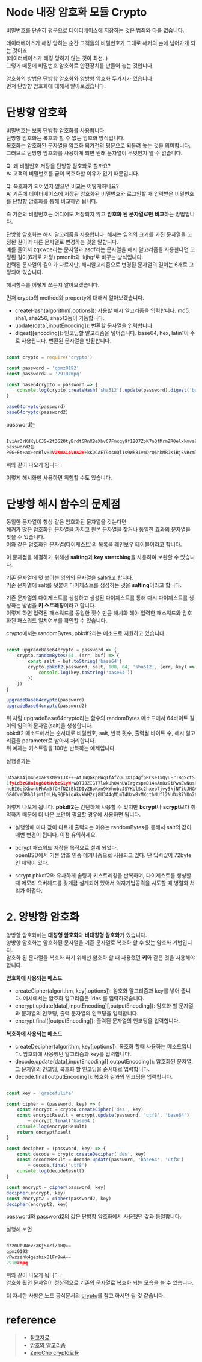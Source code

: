 # Node 내장 암호화 모듈 Crypto

비밀번호를 단순히 평문으로 데이터베이스에 저장하는 것은 범죄와 다름 없습니다. <br />

데이터베이스가 해킹 당하는 순간 고객들의 비밀번호가 그대로 해커의 손에 넘어가게 되는 것이죠. <br />
(데이터베이스가 해킹 당하지 않는 것이 최선..) <br />
그렇기 때문에 비밀번호 암호화로 안전장치를 만들어 놓는 것입니다. <br />

암호화의 방법은 단방향 암호화와 양방향 암호화 두가지가 있습니다. <br />
먼저 단방향 암호화에 대해서 알아보겠습니다. <br />

# 단방향 암호화

비밀번호는 보통 단방향 암호화를 사용합니다. <br />
단방향 암호화는 복호화 할 수 없는 암호화 방식입니다. <br />
복호화는 암호화된 문자열을 암호화 되기전의 평문으로 되돌려 놓는 것을 의미합니다. <br />
그러므로 단방향 암호화를 사용하게 되면 원래 문자열이 무엇인지 알 수 없습니다. <br />

Q: 왜 비밀번호 저장을 단방향 암호화로 할까요? <br />
A: 고객의 비밀번호를 굳이 복호화할 이유가 없기 때문입니다. <br />

Q: 복호화가 되어있지 않으면 비교는 어떻게하나요? <br />
A: 기존에 데이터베이스에 저장된 암호화된 비밀번호와 로그인할 때 입력받은 비밀번호를 단방향 암호화를 통해 비교하면 됩니다. <br />

즉 기존의 비밀번호는 어디에도 저장되지 않고 **암호화 된 문자열로만 비교**하는 방법입니다. <br />

단방향 암호화는 해시 알고리즘을 사용합니다. 해시는 임의의 크기를 가진 문자열을 고정된 길이의 다른 문자열로 변경하는 것을 말합니다. <br />
예를 들어서 zqxwce라는 문자열과 asdf라는 문자열을 해시 알고리즘을 사용한다면 고정된 길이(6개로 가정) pmonib와 lkjhgf로 바꾸는 방식입니다. <br />
입력된 문자열의 길이가 다르지만, 해시알고리즘으로 변경된 문자열의 길이는 6개로 고정되어 있습니다. <br />

해시함수를 어떻게 쓰는지 알아보겠습니다. <br />

먼저 crypto의 method와 property에 대해서 알아보겠습니다. <br />

- createHash(algorithm[,options]): 사용할 해시 알고리즘을 입력합니다. md5, sha1, sha256, sha512등이 가능합니다. <br />
- update(data[,inputEncoding]): 변환할 문자열을 입력합니다. <br />
- digest([encoding]): 인코딩할 알고리즘을 넣어줍니다. base64, hex, latin1이 주로 사용됩니다. 변환된 문자열을 반환합니다. <br />

```javascript

const crypto = require('crypto')

const password = 'qpmz0192'
const password2 = '2910zmpq'

const base64crypto = password => {
	console.log(crypto.createHash('sha512').update(password).digest('base64'))
}

base64crypto(password)
base64crypto(password2)

```

password는
```javascript

IviAr3rKdKyLCJSx2t3G2OtyBrdtGRnXBeXbvC7Fmxgy9f1207ZpK7nQfMrmZR0elxkmvaBZ+z9BOyzo40GPEQ==
password2는
P0G+Ft+ax+enRlv+3V2KmA1oVHA2W+kKDCAET9os0Ql1s9Wk8ivmDrQ6hbMRJKiBjSVRcmlNtON27Yyu9xge2A==

```
위와 같이 나오게 됩니다. <br />

이렇게 해시화만 사용하면 위험할 수도 있습니다. 

# 단방향 해시 함수의 문제점
동일한 문자열이 항상 같은 암호화된 문자열을 갖는다면 <br />
해커가 많은 암호화된 문자열을 가지고 원본 문자열을 찾거나 동일한 효과의 문자열을 찾을 수 있습니다.  <br />
이와 같은 암호화된 문자열(다이제스트)의 목록을 레인보우 테이블이라고 합니다. <br />

이 문제점을 해결하기 위해선 **salting**과 **key stretching**을 사용하여 보완할 수 있습니다. <br />

기존 문자열에 덧 붙이는 임의의 문자열을 salt라고 합니다. <br />
기존 문자열에 salt를 덧붙여 다이제스트를 생성하는 것을 **salting**이라고 합니다. <br />

기존 문자열의 다이제스트를 생성하고 생성된 다이제스트를 통해 다시 다이제스트를 생성하는 방법을 **키 스트레칭**이라고 합니다. <br />
이렇게 하면 입력된 패스워드를 동일한 횟수 만큼 해시화 해야 입력한 패스워드와 암호화된 패스워드 일치여부를 확인할 수 있습니다. <br />

crypto에서는 randomBytes, pbkdf2라는 메소드로 지원하고 있습니다. <br />
 
```javascript

const upgradeBase64crypto = password => {
	crypto.randomBytes(64, (err, buf) => {
		const salt = buf.toString('base64')
		crypto.pbkdf2(password, salt, 100, 64, 'sha512', (err, key) =>{
			console.log(key.toString('base64'))
		})
	})
}

upgradeBase64crypto(password)
upgradeBase64crypto(password2)

```

위 처럼  upgradeBase64crypto라는 함수의 randomBytes 메소드에서 64바이트 길이의 임의의 문자열(salt)을 생성합니다. <br />
pbkdf2 메소드에서는 순서대로 비밀번호, salt, 반복 횟수, 출력될 바이트 수, 해시 알고리즘을 parameter로 받아서 처리합니다. <br />
위 예제는 키스트링을 100번 반복하는 예제입니다. <br />

실행결과는
```javascript

UASaKTAjm46exaPsXN9W1JXF++AtJNQGkpPWqIfAfZQu1X1p4gfpRCseIxQyUErTBgSctSJyyGv7sLzMnzEUhA==
1fyLd3zGHaiug80tNvbcS1yW/wDTJJZIGT7lwkUh04hUWIrgzspeD14aAn8z9iPwaEwNus9TyaYqN6Jrg1BK6A==
neBI6ejXbwnUPhAm5fCHfNZtBkIDIyZBpKxn9XYhobzJSYKUlSc2hxeb7jvy5kjNTiUJHGAmYBcHXTnjXkkfkQ==
G8dCveDRh3fjmtDnLHySQFbiqAkvkWH2rj8U344qM1mT4Uzw8xMXcthNUfl2NuDx87YUn2twH7veeHeXUuQdIQ==

```

이렇게 나오게 됩니다. **pbkdf2**는 간단하게 사용할 수 있지만 **bcrypt**나 **scrypt**보다 취약하기 때문에 더 나은 보안이 필요할 경우에 사용하면 됩니다. <br />

* 실행할때 마다 값이 다르게 출력되는 이유는 randomBytes를 통해서 salt의 값이 매번 변경이 됩니다. 이점 유의하세요. <br />

* bcrypt
패스워드 저장을 목적으로 설계 되었다.  <br />
openBSD에서 기본 암호 인증 메커니즘으로 사용되고 있다. 단 입력값이 72byte인 제약이 있다. <br />

* scrypt
pbkdf2와 유사하게 솔팅과 키스트레칭을 반복하며, 다이제스트를 생성할 때 메모리 오버헤드를 갖게끔 설계되어 있어서 억지기법공격을 시도할 때 병렬화 처리가 어렵다. <br />

# 2. 양방향 암호화
양방향 암호화에는 **대칭형 암호화**와 **비대칭형 암호화**가 있습니다.  <br />
양방향 암호화는 암호화된 문자열을 기존 문자열로 복호화 할 수 있는 암호화 기법입니다. <br />
암호화 된 문자열을 복호화 하기 위해선 암호화 할 때 사용했던 **키**와 같은 것을 사용해야 합니다. <br />

**암호화에 사용되는 메소드**
- createCipher(algorithm, key[,options]): 암호화 알고리즘과 key를 넣어 줍니다. 예시에서는 암호화 알고리즘은 'des'를 입력하였습니다. <br />
- encrypt.update(data[,inputEncoding][,outputEncoding]): 암호화 할 문자열과 문자열의 인코딩, 출력 문자열의 인코딩을 입력합니다. <br />
- encrypt.final([outputEncoding]): 출력된 문자열의 인코딩을 입력합니다. <br />

**복호화에 사용되는 메소드**
- createDecipher(algorithm, key[,options]): 복호화 할때 사용하는 메소드입니다. 암호화에 사용했던 알고리즘과 key를 입력합니다. <br />
- decode.update(data[,inputEncoding][,outputEncoding]): 암호화된 문자열, 그 문자열의 인코딩, 복호화 할 인코딩을 순서대로 입력합니다. <br />
- decode.final[outputEncoding]): 복호화 결과의 인코딩을 입력합니다. <br />
 
```javascript

const key = 'gracefulife'

const cipher = (password, key) => {
	const encrypt = crypto.createCipher('des', key)
	const encryptResult = encrypt.update(password, 'utf8', 'base64')
		+ encrypt.final('base64')
	console.log(encryptResult)
	return encryptResult
}

const decipher = (password, key) => {
	const decode = crypto.createDecipher('des', key)
	const decodeResult = decode.update(password, 'base64', 'utf8')
		+ decode.final('utf8')
	console.log(decodeResult)
}

const encrypt = cipher(password, key)
decipher(encrypt, key)
const encrypt2 = cipher(password2, key)
decipher(encrypt2, key)

```

password와 password2의 값은 단방향 암호화에서 사용했던 값과 동일합니다. <br />

실행해 보면
```typescript

dzzmUb9NevZXKjSIZiZbHQ==
qpmz0192
vPwzzznk4gezbixB1Fr9wA==
2910zmpq

```
위와 같이 나오게 됩니다.  <br />
암호화 됬던 문자열이 정상적으로 기존의 문자열로 복호화 되는 모습을 볼 수 있습니다. <br />

더 자세한 사항은 노드 공식문서의 [crypto](https://nodejs.org/api/crypto.html
)를 참고 하시면 될 것 같습니다.<br />

# reference
> * [참고자료](https://m.blog.naver.com/PostView.nhn?blogId=tpgns8488&logNo=221336473460&proxyReferer=https:%2F%2Fwww.google.com%2F)
> * [암호와 알고리즘](https://namu.wiki/w/%EC%95%94%ED%98%B8%20%EC%95%8C%EA%B3%A0%EB%A6%AC%EC%A6%98)
> * [ZeroCho crypto모듈](https://www.zerocho.com/category/NodeJS/post/593a487c2ed1da0018cff95d)
